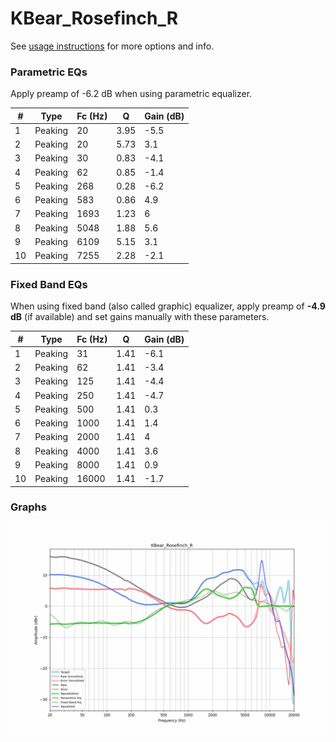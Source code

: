 # KBear_Rosefinch_R
See [usage instructions](https://github.com/jaakkopasanen/AutoEq#usage) for more options and info.

### Parametric EQs
Apply preamp of -6.2 dB when using parametric equalizer.

|   # | Type    |   Fc (Hz) |    Q |   Gain (dB) |
|-----|---------|-----------|------|-------------|
|   1 | Peaking |        20 | 3.95 |        -5.5 |
|   2 | Peaking |        20 | 5.73 |         3.1 |
|   3 | Peaking |        30 | 0.83 |        -4.1 |
|   4 | Peaking |        62 | 0.85 |        -1.4 |
|   5 | Peaking |       268 | 0.28 |        -6.2 |
|   6 | Peaking |       583 | 0.86 |         4.9 |
|   7 | Peaking |      1693 | 1.23 |         6   |
|   8 | Peaking |      5048 | 1.88 |         5.6 |
|   9 | Peaking |      6109 | 5.15 |         3.1 |
|  10 | Peaking |      7255 | 2.28 |        -2.1 |

### Fixed Band EQs
When using fixed band (also called graphic) equalizer, apply preamp of **-4.9 dB** (if available) and set gains manually with these parameters.

|   # | Type    |   Fc (Hz) |    Q |   Gain (dB) |
|-----|---------|-----------|------|-------------|
|   1 | Peaking |        31 | 1.41 |        -6.1 |
|   2 | Peaking |        62 | 1.41 |        -3.4 |
|   3 | Peaking |       125 | 1.41 |        -4.4 |
|   4 | Peaking |       250 | 1.41 |        -4.7 |
|   5 | Peaking |       500 | 1.41 |         0.3 |
|   6 | Peaking |      1000 | 1.41 |         1.4 |
|   7 | Peaking |      2000 | 1.41 |         4   |
|   8 | Peaking |      4000 | 1.41 |         3.6 |
|   9 | Peaking |      8000 | 1.41 |         0.9 |
|  10 | Peaking |     16000 | 1.41 |        -1.7 |

### Graphs
![](./KBear_Rosefinch_R.png)
